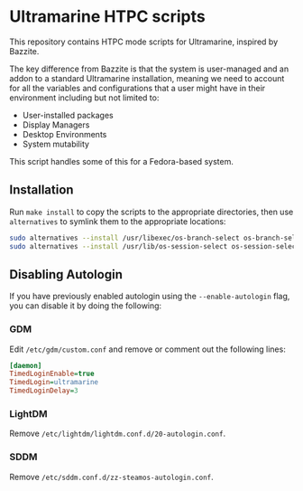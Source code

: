 # Ultramarine HTPC scripts

This repository contains HTPC mode scripts for Ultramarine, inspired by Bazzite.

The key difference from Bazzite is that the system is user-managed
and an addon to a standard Ultramarine installation, meaning we need to account
for all the variables and configurations that a user might have in their environment including but
not limited to:

- User-installed packages
- Display Managers
- Desktop Environments
- System mutability

This script handles some of this for a Fedora-based system.

## Installation

Run `make install` to copy the scripts to the appropriate directories, then use
`alternatives` to symlink them to the appropriate locations:

```bash
sudo alternatives --install /usr/libexec/os-branch-select os-branch-select /usr/libexec/um-htpc/um-htpc-branch-select 100
sudo alternatives --install /usr/lib/os-session-select os-session-select /usr/libexec/um-htpc/um-htpc-session-select 100
```

## Disabling Autologin

If you have previously enabled autologin using the `--enable-autologin` flag, you can disable it by doing the following:

### GDM

Edit `/etc/gdm/custom.conf` and remove or comment out the following lines:

```ini
[daemon]
TimedLoginEnable=true
TimedLogin=ultramarine
TimedLoginDelay=3
```

### LightDM

Remove `/etc/lightdm/lightdm.conf.d/20-autologin.conf`.

### SDDM

Remove `/etc/sddm.conf.d/zz-steamos-autologin.conf`.
